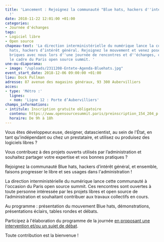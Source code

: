 ```yaml
---
title: 'Lancement : Rejoignez la communauté "Blue hats, hackers d''intérêt général"
  !'
date: 2018-11-22 12:01:00 +01:00
categories:
- Journée d'échanges
tags:
- Logiciel libre
- Open source
chapeau-text: 'La direction interministérielle du numérique lance la communauté Blue
  hats, hackers d’intérêt général. Rejoignez le mouvement et venez poser les premières
  briques avec nous lors d''une journée de rencontres et d''échanges, organisée dans
  le cadre du Paris open source summit. '
une-ou-diaporama:
- image: "/uploads/2311208-Entete-Agenda-Bluehats.jpg"
event_start_date: 2018-12-06 09:00:00 +01:00
lieu: Dock Pullman
adresse: 87 avenue des magasins généraux, 93 300 Aubervilliers
acces:
- type: 'Métro :'
  lignes:
  - nom: 'Ligne 12 : Porte d’Aubervilliers'
champs_informations:
- intitule: Inscription gratuite obligatoire
  contenu: https://www.opensourcesummit.paris/preinscription_154_204_p.html
  horaire: De 9h à 18h
---
```


Vous êtes développeur.euse, designer, datascientist, au sein de l'État, en tant qu'indépendant ou chez un prestataire, et utilisez ou produisez des logiciels libres ? 

Vous contribuez à des projets ouverts utilisés par l’administration et souhaitez partager votre expertise et vos bonnes pratiques ?

Rejoignez la communauté Blue hats, hackers d’intérêt général, et ensemble, faisons progresser le libre et ses usages dans l'administration ! 

La direction interministérielle du numérique lance cette communauté à l'occasion du Paris open source summit. Ces rencontres sont ouvertes à toute personne intéressée par les projets libres et open source de l’administration et souhaitant contribuer aux travaux collectifs en cours. 

Au programme : présentation du mouvement Blue hats, démonstrations, présentations éclairs, tables rondes et débats. 

Participez à l'élaboration du programme de la journée [en proposant une intervention et/ou un sujet de débat](https://framaforms.org/appel-a-participation-a-la-journee-du-6-decembre-hackers-dinteret-general-1542116861). 

Toute contribution est la bienvenue !
